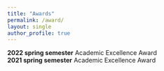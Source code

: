 ```yaml
---
title: "Awards"
permalink: /award/
layout: single
author_profile: true
---
```


**2022 spring semester** Academic Excellence Award  
**2021 spring semester** Academic Excellence Award